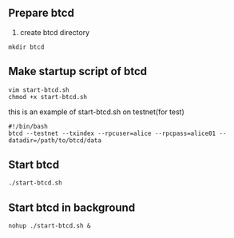 ## Prepare btcd

1. create btcd directory
```
mkdir btcd
```

## Make startup script of btcd
```
vim start-btcd.sh
chmod +x start-btcd.sh
```

this is an example of start-btcd.sh on testnet(for test)
```
#!/bin/bash
btcd --testnet --txindex --rpcuser=alice --rpcpass=alice01 --datadir=/path/to/btcd/data
```

## Start btcd
```
./start-btcd.sh
```

## Start btcd in background
```
nohup ./start-btcd.sh &
```
